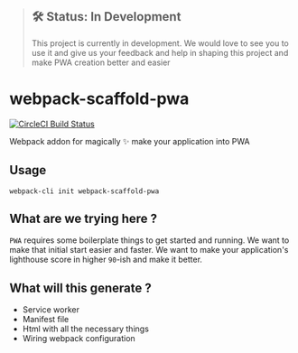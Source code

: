 > ## 🛠 Status: In Development
> This project is currently in development. We would love to see you to use it and give us your feedback and help in shaping this project and make PWA creation better and easier


# webpack-scaffold-pwa

 [![CircleCI Build Status](https://circleci.com/gh/sendilkumarn/webpack-scaffold-pwa.svg?style=shield)](https://circleci.com/gh/sendilkumarn/webpack-scaffold-pwa)

Webpack addon for magically ✨ make your application into PWA

## Usage
```shell
webpack-cli init webpack-scaffold-pwa
```

## What are we trying here ?

`PWA` requires some boilerplate things to get started and running. We want to make that initial start easier and faster.
We want to make your application's lighthouse score in higher `90`-ish and make it better. 

## What will this generate ?

* Service worker
* Manifest file
* Html with all the necessary things
* Wiring webpack configuration
